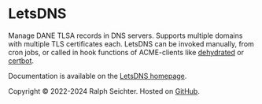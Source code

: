 # LetsDNS

Manage DANE TLSA records in DNS servers. Supports multiple domains with multiple TLS certificates each. LetsDNS can be
invoked manually, from cron jobs, or called in hook functions of ACME-clients like [dehydrated](https://dehydrated.io)
or [certbot](https://eff-certbot.readthedocs.io).

Documentation is available on the [LetsDNS homepage](https://letsdns.org/).

Copyright © 2022-2024 Ralph Seichter. Hosted on [GitHub](https://github.com/LetsDNS/letsdns).
